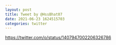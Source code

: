 ```yaml
--- 
layout: post 
title: Tweet by @HssBhat07 
date: 2021-06-23 1624515703 
categories: twitter 
--- 
```

https://twitter.com/o/status/1407947002206326786